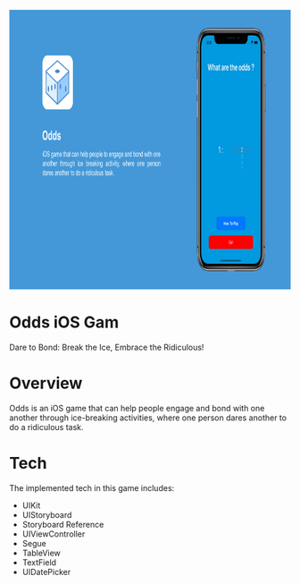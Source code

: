 <p align="center">
  <img height="500" src="/OddsiOSGame.png">
</p>

# Odds iOS Gam
Dare to Bond: Break the Ice, Embrace the Ridiculous!

# Overview
Odds is an iOS game that can help people engage and bond with one another through ice-breaking activities, where one person dares another to do a ridiculous task.

# Tech
The implemented tech in this game includes:
- UIKit
- UIStoryboard
- Storyboard Reference
- UIViewController
- Segue
- TableView
- TextField
- UIDatePicker
